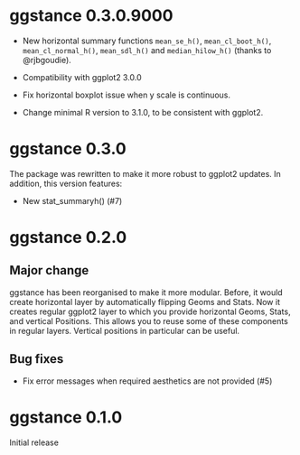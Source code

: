 
# ggstance 0.3.0.9000

* New horizontal summary functions `mean_se_h()`, `mean_cl_boot_h()`,
  `mean_cl_normal_h()`, `mean_sdl_h()` and `median_hilow_h()` (thanks
  to @rjbgoudie).

* Compatibility with ggplot2 3.0.0

* Fix horizontal boxplot issue when y scale is continuous.

* Change minimal R version to 3.1.0, to be consistent with ggplot2.


# ggstance 0.3.0

The package was rewritten to make it more robust to ggplot2 updates.
In addition, this version features:

* New stat_summaryh() (#7)


# ggstance 0.2.0

## Major change

ggstance has been reorganised to make it more modular. Before, it
would create horizontal layer by automatically flipping Geoms and
Stats. Now it creates regular ggplot2 layer to which you provide
horizontal Geoms, Stats, and vertical Positions. This allows you to
reuse some of these components in regular layers. Vertical positions
in particular can be useful.

## Bug fixes

* Fix error messages when required aesthetics are not provided (#5)


# ggstance 0.1.0

Initial release

